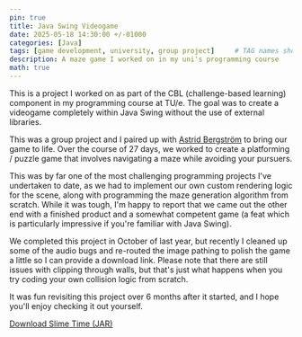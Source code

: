 ```yaml
---
pin: true
title: Java Swing Videogame
date: 2025-05-18 14:30:00 +/-01000
categories: [Java]
tags: [game development, university, group project]     # TAG names should always be lowercase
description: A maze game I worked on in my uni's programming course
math: true
---
```


This is a project I worked on as part of the CBL (challenge-based learning) component in my programming course at TU/e. The goal was to create a videogame completely within Java Swing without the use of external libraries.

This was a group project and I paired up with [Astrid Bergström](https://www.linkedin.com/in/astrid-bergstrom-9a971b23b/) to bring our game to life. Over the course of 27 days, we worked to create a platforming / puzzle game that involves navigating a maze while avoiding your pursuers.

This was by far one of the most challenging programming projects I've undertaken to date, as we had to implement our own custom rendering logic for the scene, along with programming the maze generation algorithm from scratch. While it was tough, I'm happy to report that we came out the other end with a finished product and a somewhat competent game (a feat which is particularly impressive if you're familiar with Java Swing).

We completed this project in October of last year, but recently I cleaned up some of the audio bugs and re-routed the image pathing to polish the game a little so I can provide a download link. Please note that there are still issues with clipping through walls, but that's just what happens when you try coding your own collision logic from scratch.

It was fun revisiting this project over 6 months after it started, and I hope you'll enjoy checking it out yourself.

  <a href="/assets/downloads/cbl_game.jar" download>Download Slime Time (JAR)</a>